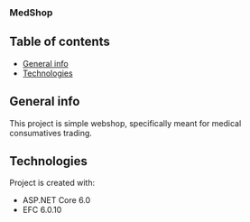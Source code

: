 ### MedShop

## Table of contents
* [General info](#general-info)
* [Technologies](#technologies)

## General info
This project is simple webshop, specifically meant for medical consumatives trading.

## Technologies
Project is created with:
* ASP.NET Core 6.0
* EFC 6.0.10
